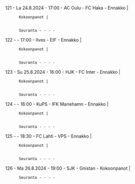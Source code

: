 121 - La 24.8.2024 - 17:00 - AC Oulu - FC Haka - Ennakko |
        
        
          Kokoonpanot |
        
        
          Seuranta - - - -
122 -  - 17:00 - Ilves - EIF - Ennakko |
        
        
          Kokoonpanot |
        
        
          Seuranta - - - -
123 - Su 25.8.2024 - 16:00 - HJK - FC Inter - Ennakko |
        
        
          Kokoonpanot |
        
        
          Seuranta - - - -
124 -  - 16:00 - KuPS - IFK Mariehamn - Ennakko |
        
        
          Kokoonpanot |
        
        
          Seuranta - - - -
125 -  - 18:30 - FC Lahti - VPS - Ennakko |
        
        
          Kokoonpanot |
        
        
          Seuranta - - - -
126 - Ma 26.8.2024 - 19:00 - SJK - Gnistan - Kokoonpanot |
        
        
          Seuranta - - - -
